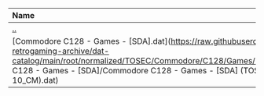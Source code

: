 |Name|Size|
|:---|---:|
|[..](../index.html)|DIR|
|[Commodore C128 - Games - [SDA].dat](https://raw.githubusercontent.com/open-retrogaming-archive/dat-catalog/main/root/normalized/TOSEC/Commodore/C128/Games/[SDA]/Commodore C128 - Games - [SDA]/Commodore C128 - Games - [SDA] (TOSEC-v2021-08-10_CM).dat)|4781|
